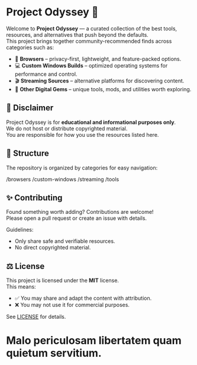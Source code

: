 # Project Odyssey 🌌

Welcome to **Project Odyssey** — a curated collection of the best tools, resources, and alternatives that push beyond the defaults.  
This project brings together community-recommended finds across categories such as:

- 🚀 **Browsers** – privacy-first, lightweight, and feature-packed options.  
- 💻 **Custom Windows Builds** – optimized operating systems for performance and control.  
- 🎬 **Streaming Sources** – alternative platforms for discovering content.  
- 🔧 **Other Digital Gems** – unique tools, mods, and utilities worth exploring.  

## 🚨 Disclaimer
Project Odyssey is for **educational and informational purposes only**.  
We do not host or distribute copyrighted material.  
You are responsible for how you use the resources listed here.

## 📂 Structure
The repository is organized by categories for easy navigation:

/browsers
/custom-windows
/streaming
/tools

## ✨ Contributing
Found something worth adding? Contributions are welcome!  
Please open a pull request or create an issue with details.  

Guidelines:
- Only share safe and verifiable resources.  
- No direct copyrighted material.  

## ⚖️ License
This project is licensed under the **MIT** license.  
This means:
- ✅ You may share and adapt the content with attribution.  
- ❌ You may not use it for commercial purposes.  

See [LICENSE](LICENSE) for details.

# Malo periculosam libertatem quam quietum servitium.
